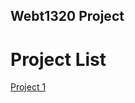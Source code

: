 ## Webt1320 Project

<h1>Project List</h1>

<a href="Project1/index.html" target="_blank">Project 1</a>





